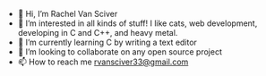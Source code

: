 - 👋 Hi, I’m Rachel Van Sciver
- 👀 I’m interested in all kinds of stuff! I like cats, web development, developing in C and C++, and heavy metal.
- 🌱 I’m currently learning C by writing a text editor
- 💞️ I’m looking to collaborate on any open source project
- 📫 How to reach me rvansciver33@gmail.com

<!---
rachelvansciver/rachelvansciver is a ✨ special ✨ repository because its `README.md` (this file) appears on your GitHub profile.
You can click the Preview link to take a look at your changes.
--->
